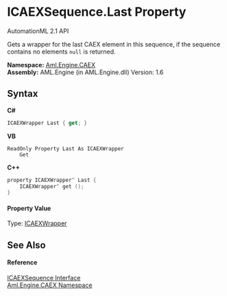 # ICAEXSequence.Last Property 
AutomationML 2.1 API 

Gets a wrapper for the last CAEX element in this sequence, if the sequence contains no elements `null` is returned.

**Namespace:**&nbsp;<a href="N_Aml_Engine_CAEX">Aml.Engine.CAEX</a><br />**Assembly:**&nbsp;AML.Engine (in AML.Engine.dll) Version: 1.6

## Syntax

**C#**<br />
``` C#
ICAEXWrapper Last { get; }
```

**VB**<br />
``` VB
ReadOnly Property Last As ICAEXWrapper
	Get
```

**C++**<br />
``` C++
property ICAEXWrapper^ Last {
	ICAEXWrapper^ get ();
}
```


#### Property Value
Type: <a href="T_Aml_Engine_CAEX_ICAEXWrapper">ICAEXWrapper</a>

## See Also


#### Reference
<a href="T_Aml_Engine_CAEX_ICAEXSequence">ICAEXSequence Interface</a><br /><a href="N_Aml_Engine_CAEX">Aml.Engine.CAEX Namespace</a><br />